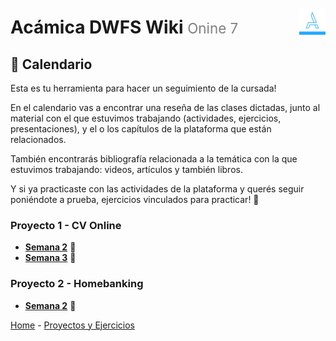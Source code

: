 <div style="float: right; padding-top: 1.85em;">
  <img style="width: 3em" src="/assets/acamica.jpg">
</div>

# Acámica DWFS Wiki <span style="font-weight: normal; font-size: 0.8em; color: grey;">Onine 7</span>

## 📅 Calendario 

Esta es tu herramienta para hacer un seguimiento de la cursada!

En el calendario vas a encontrar una reseña de las clases dictadas, junto al material con el que estuvimos trabajando (actividades, ejercicios, presentaciones), y el o los capítulos de la plataforma que están relacionados.

También encontrarás bibliografía relacionada a la temática con la que estuvimos trabajando: videos, artículos y también libros.

Y si ya practicaste con las actividades de la plataforma y querés seguir poniéndote a prueba, ejercicios vinculados para practicar! 🚀

<!--
### Introducción

* [Semana 0 - Introducción a Internet](/semana-00.md)

### Trabajo Práctico 2 - HomeBanking -->

### Proyecto 1 - CV Online

* [**Semana 2**](semana-01.md) 📆 
* [**Semana 3**](semana-02.md) 📆 

### Proyecto 2 - Homebanking
* [**Semana 2**](semana-05.md) 📆 


[Home](/readme.md) - [Proyectos y Ejercicios](/proyectos-y-ejercicios.md)
